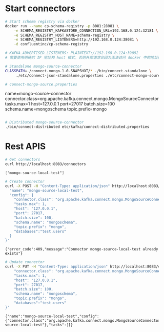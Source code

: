 
# Start connectors


```bash
# Start schema registry via docker
docker run --name cp-schema-registry -p 8081:28081 \
    -e SCHEMA_REGISTRY_KAFKASTORE_CONNECTION_URL=192.168.0.124:32181 \
    -e SCHEMA_REGISTRY_HOST_NAME=schema-registry \
    -e SCHEMA_REGISTRY_LISTENERS=http://192.168.0.124:38081 \
    -d confluentinc/cp-schema-registry
```


```bash
# KAFKA_ADVERTISED_LISTENERS: PLAINTEXT://192.168.0.124:39092
# 需要使用明确的 IP 地址和 host 模式，否则外部请求会因为无法访问 docker 中的地址而出现错误
```


```bash
# Standalone mongo-source-connector
CLASSPATH=./connect-mongo-1.0-SNAPSHOT/* ./bin/connect-standalone \
     ./etc/connect-json-standalone.properties ./etc/connect-mongo-source.properties
```


```bash
# connect-mongo-source.properties
```
name=mongo-source-connector
connector.class=org.apache.kafka.connect.mongo.MongoSourceConnector
tasks.max=1
host=127.0.0.1
port=27017
batch.size=100
schema.name=mongoschema
topic.prefix=mongo
```
```


```bash
# Distributed mongo-source-connector
./bin/connect-distributed etc/kafka/connect-distributed.properties
```

# Rest APIS


```bash
# Get connectors
curl http://localhost:8083/connectors
```

    ["mongo-source-local-test"]


```bash
# Create connector
curl -X POST -H "Content-Type: application/json" http://localhost:8083/connectors -d '{
  "name": "mongo-source-local-test",
  "config": {
    "connector.class": "org.apache.kafka.connect.mongo.MongoSourceConnector",
    "tasks.max": 1,
    "host": "127.0.0.1",
    "port": 27017,
    "batch.size": 100,
    "schema.name": "mongoschema",
    "topic.prefix": "mongo",
    "databases":"test.users"
  }
}'
```

    {"error_code":409,"message":"Connector mongo-source-local-test already exists"}


```bash
# Update connector
curl -X PUT -H "Content-Type: application/json" http://localhost:8083/connectors/mongo-source-local-test/config -d '{
    "connector.class": "org.apache.kafka.connect.mongo.MongoSourceConnector",
    "tasks.max": 1,
    "host": "127.0.0.1",
    "port": 27017,
    "batch.size": 100,
    "schema.name": "mongoschema",
    "topic.prefix": "mongo",
    "databases":"test.users"
}'
```

    {"name":"mongo-source-local-test","config":{"connector.class":"org.apache.kafka.connect.mongo.MongoSourceConnector","tasks.max":"1","host":"127.0.0.1","port":"27017","batch.size":"100","schema.name":"mongoschema","topic.prefix":"mongo","databases":"test.users","name":"mongo-source-local-test"},"tasks":[]}
